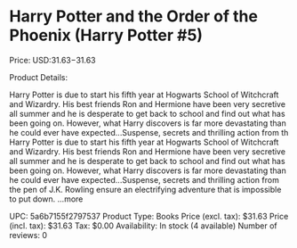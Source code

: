 # Harry Potter and the Order of the Phoenix (Harry Potter #5)

Price: USD:$31.63-$31.63

Product Details:

Harry Potter is due to start his fifth year at Hogwarts School of Witchcraft and Wizardry. His best friends Ron and Hermione have been very secretive all summer and he is desperate to get back to school and find out what has been going on. However, what Harry discovers is far more devastating than he could ever have expected...Suspense, secrets and thrilling action from th Harry Potter is due to start his fifth year at Hogwarts School of Witchcraft and Wizardry. His best friends Ron and Hermione have been very secretive all summer and he is desperate to get back to school and find out what has been going on. However, what Harry discovers is far more devastating than he could ever have expected...Suspense, secrets and thrilling action from the pen of J.K. Rowling ensure an electrifying adventure that is impossible to put down. ...more

UPC: 5a6b7155f2797537
Product Type: Books
Price (excl. tax): $31.63
Price (incl. tax): $31.63
Tax: $0.00
Availability: In stock (4 available)
Number of reviews: 0